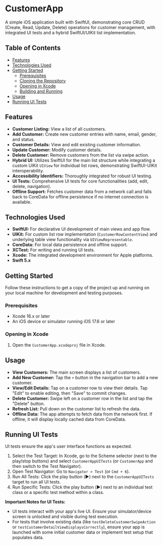 # CustomerApp

A simple iOS application built with SwiftUI, demonstrating core CRUD (Create, Read, Update, Delete) operations for customer management, with integrated UI tests and a hybrid SwiftUI/UIKit list implementation.

## Table of Contents

* [Features](#features)
* [Technologies Used](#technologies-used)
* [Getting Started](#getting-started)
    * [Prerequisites](#prerequisites)
    * [Cloning the Repository](#cloning-the-repository)
    * [Opening in Xcode](#opening-in-xcode)
    * [Building and Running](#building-and-running)
* [Usage](#usage)
* [Running UI Tests](#running-ui-tests)

## Features

* **Customer Listing:** View a list of all customers.
* **Add Customer:** Create new customer entries with name, email, gender, and status.
* **Customer Details:** View and edit existing customer information.
* **Update Customer:** Modify customer details.
* **Delete Customer:** Remove customers from the list via swipe action.
* **Hybrid UI:** Utilizes SwiftUI for the main list structure while integrating a custom UIKit `UIView` for individual list rows, demonstrating SwiftUI-UIKit interoperability.
* **Accessibility Identifiers:** Thoroughly integrated for robust UI testing.
* **UI Tests:** Comprehensive UI tests for core functionalities (add, edit, delete, navigation).
* **Offline Support:** Fetches customer data from a network call and falls back to CoreData for offline persistence if no internet connection is available.

## Technologies Used

* **SwiftUI:** For declarative UI development of main views and app flow.
* **UIKit:** For custom list row implementation (`CustomerRowContentView`) and underlying table view functionality via `UIViewRepresentable`.
* **CoreData:** For local data persistence and offline support.
* **XCTest:** For writing and running UI tests.
* **Xcode:** The integrated development environment for Apple platforms.
* **Swift 5.x**

## Getting Started

Follow these instructions to get a copy of the project up and running on your local machine for development and testing purposes.

### Prerequisites

* Xcode 16.x or later
* An iOS device or simulator running iOS 17.6 or later


### Opening in Xcode

1. Open the `CustomerApp.xcodeproj` file in Xcode.


## Usage

* **View Customers:** The main screen displays a list of customers.
* **Add New Customer:** Tap the `+` button in the navigation bar to add a new customer.
* **View/Edit Details:** Tap on a customer row to view their details. Tap "Edit" to enable editing, then "Save" to commit changes.
* **Delete Customer:** Swipe left on a customer row in the list and tap the "Delete" button.
* **Refresh List:** Pull down on the customer list to refresh the data.
* **Offline Data:** The app attempts to fetch data from the network first. If offline, it will display locally cached data from CoreData.

## Running UI Tests

UI tests ensure the app's user interface functions as expected.

1. Select the Test Target: In Xcode, go to the Scheme selector (next to the play/stop buttons) and select `CustomerAppUITests` (or `CustomerApp` and then switch to the Test Navigator).
2. Open Test Navigator: Go to `Navigator > Test` (or `Cmd + 6`).
3. Run All Tests: Click the play button (▶️) next to the `CustomerAppUITests` target to run all UI tests.
4. Run Specific Tests: Click the play button (▶️) next to an individual test class or a specific test method within a class.

**Important Notes for UI Tests:**
* UI tests interact with your app's live UI. Ensure your simulator/device screen is unlocked and visible during test execution.
* For tests that involve existing data (like `testDeleteCustomerSwipeAction` or `testCustomerDetailViewDisplaysCorrectly`), ensure your app is launched with some initial customer data or implement test setup that populates data.

